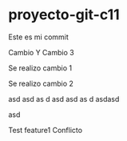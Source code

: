 # proyecto-git-c11
Este es mi commit

Cambio Y
Cambio 3


Se realizo cambio 1


Se realizo  cambio 2


asd
asd
as
d
asd
asd
as
d
asdasd

asd

Test feature1 Conflicto